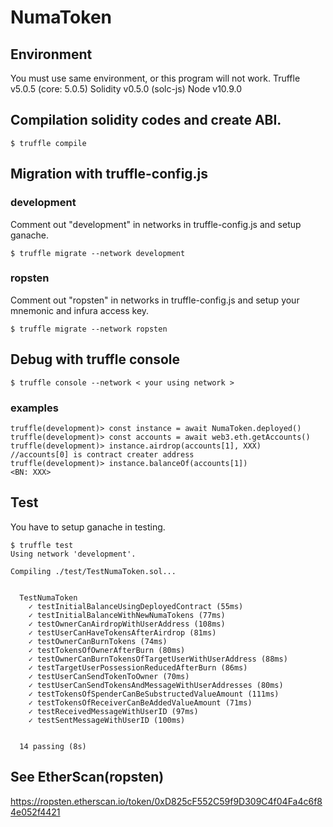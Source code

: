 # NumaToken
## Environment
You must use same environment, or this program will not work.
Truffle v5.0.5 (core: 5.0.5)
Solidity v0.5.0 (solc-js)
Node v10.9.0

## Compilation solidity codes and create ABI.
```
$ truffle compile
```

## Migration with truffle-config.js
### development
Comment out "development" in networks in truffle-config.js and setup ganache.
```
$ truffle migrate --network development
```
### ropsten
Comment out "ropsten" in networks in truffle-config.js and setup your mnemonic and infura access key.
```
$ truffle migrate --network ropsten
```

## Debug with truffle console
```
$ truffle console --network < your using network >
```
### examples
```
truffle(development)> const instance = await NumaToken.deployed()
truffle(development)> const accounts = await web3.eth.getAccounts()
truffle(development)> instance.airdrop(accounts[1], XXX)    //accounts[0] is contract creater address
truffle(development)> instance.balanceOf(accounts[1])
<BN: XXX>
```

## Test
You have to setup ganache in testing.
```
$ truffle test
Using network 'development'.

Compiling ./test/TestNumaToken.sol...


  TestNumaToken
    ✓ testInitialBalanceUsingDeployedContract (55ms)
    ✓ testInitialBalanceWithNewNumaTokens (77ms)
    ✓ testOwnerCanAirdropWithUserAddress (108ms)
    ✓ testUserCanHaveTokensAfterAirdrop (81ms)
    ✓ testOwnerCanBurnTokens (74ms)
    ✓ testTokensOfOwnerAfterBurn (80ms)
    ✓ testOwnerCanBurnTokensOfTargetUserWithUserAddress (88ms)
    ✓ testTargetUserPossessionReducedAfterBurn (86ms)
    ✓ testUserCanSendTokenToOwner (70ms)
    ✓ testUserCanSendTokensAndMessageWithUserAddresses (80ms)
    ✓ testTokensOfSpenderCanBeSubstructedValueAmount (111ms)
    ✓ testTokensOfReceiverCanBeAddedValueAmount (71ms)
    ✓ testReceivedMessageWithUserID (97ms)
    ✓ testSentMessageWithUserID (100ms)


  14 passing (8s)

```

## See EtherScan(ropsten)
https://ropsten.etherscan.io/token/0xD825cF552C59f9D309C4f04Fa4c6f84e052f4421
